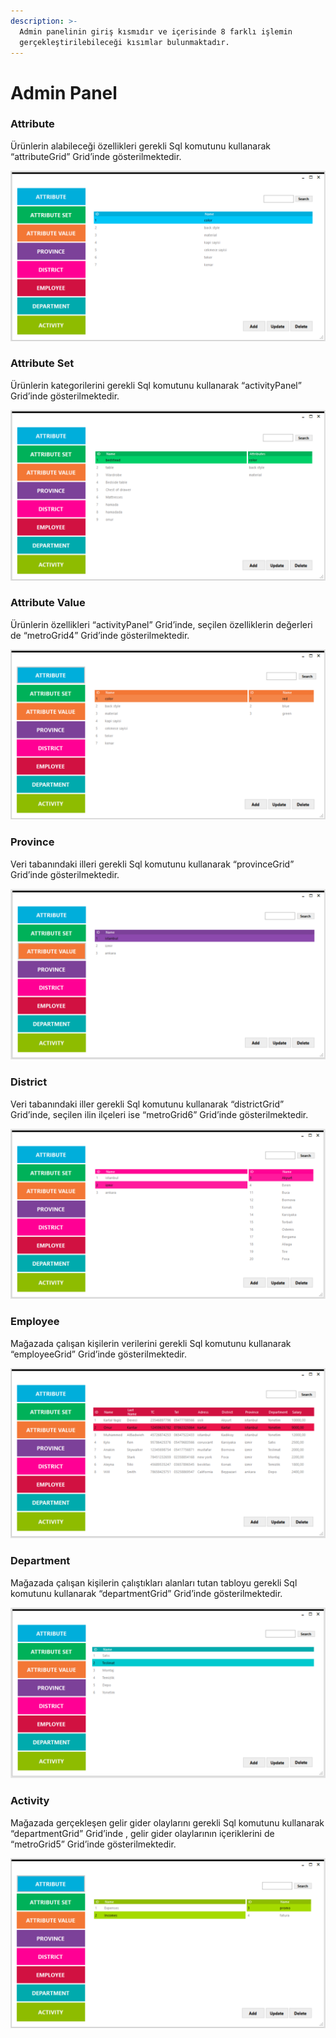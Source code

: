 ```yaml
---
description: >-
  Admin panelinin giriş kısmıdır ve içerisinde 8 farklı işlemin
  gerçekleştirilebileceği kısımlar bulunmaktadır.
---
```


# Admin Panel

### **Attribute**

Ürünlerin alabileceği özellikleri gerekli Sql komutunu kullanarak “attributeGrid” Grid’inde gösterilmektedir.

![](../.gitbook/assets/image001.png)

### **Attribute Set**

Ürünlerin kategorilerini gerekli Sql komutunu kullanarak “activityPanel” Grid’inde gösterilmektedir.

![](../.gitbook/assets/image003.png)

### **Attribute Value**

Ürünlerin özellikleri “activityPanel” Grid’inde, seçilen özelliklerin değerleri de “metroGrid4” Grid’inde gösterilmektedir.

![](../.gitbook/assets/image005.png)

### **Province**

Veri tabanındaki illeri gerekli Sql komutunu kullanarak “provinceGrid” Grid’inde gösterilmektedir.

![](../.gitbook/assets/image007.png)

### **District**

Veri tabanındaki iller gerekli Sql komutunu kullanarak “districtGrid” Grid’inde, seçilen ilin ilçeleri ise “metroGrid6” Grid’inde gösterilmektedir.

![](../.gitbook/assets/image009.png)

### **Employee**

Mağazada çalışan kişilerin verilerini gerekli Sql komutunu kullanarak “employeeGrid” Grid’inde gösterilmektedir.

![](../.gitbook/assets/image011.png)

### **Department**

Mağazada çalışan kişilerin çalıştıkları alanları tutan tabloyu gerekli Sql komutunu kullanarak “departmentGrid” Grid’inde gösterilmektedir.

![](../.gitbook/assets/image013.png)

### **Activity**

Mağazada gerçekleşen gelir gider olaylarını gerekli Sql komutunu kullanarak “departmentGrid” Grid’inde , gelir gider olaylarının içeriklerini de “metroGrid5” Grid’inde gösterilmektedir.

![](../.gitbook/assets/image015.png)

